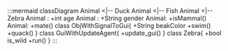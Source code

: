 
:::mermaid
classDiagram
    Animal <|-- Duck
    Animal <|-- Fish
    Animal <|-- Zebra
    Animal : +int age
    Animal : +String gender
    Animal: +isMammal()
    Animal: +mate()
    class ObjWithSignalToGui{
      +String beakColor
      +swim()
      +quack()
    }
    class GuiWithUpdateAgent{
      +update_gui()
    }
    class Zebra{
      +bool is_wild
      +run()
    }
:::